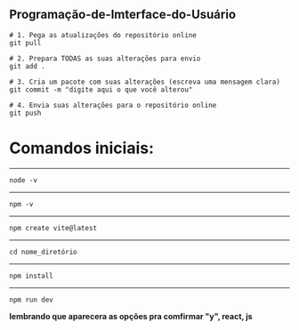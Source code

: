 ## Programação-de-Imterface-do-Usuário
```text
# 1. Pega as atualizações do repositório online
git pull

# 2. Prepara TODAS as suas alterações para envio
git add .

# 3. Cria um pacote com suas alterações (escreva uma mensagem clara)
git commit -m "digite aqui o que você alterou"

# 4. Envia suas alterações para o repositório online
git push
```

#  Comandos iniciais:
___
    node -v 
___
    npm -v 
___
    npm create vite@latest 
___
    cd nome_diretório
___
    npm install 
___
    npm run dev

**lembrando que aparecera as opções pra comfirmar "y", react, js** 
